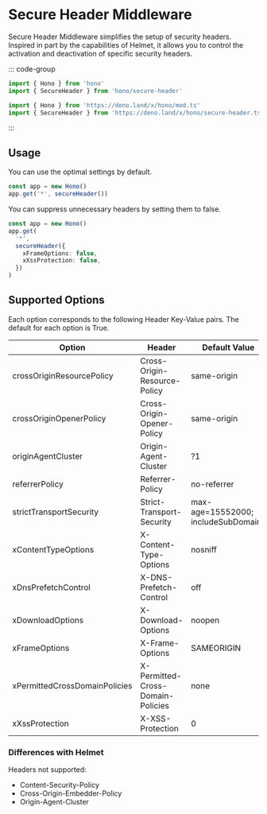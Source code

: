 # Secure Header Middleware

Secure Header Middleware simplifies the setup of security headers. Inspired in part by the capabilities of Helmet, it allows you to control the activation and deactivation of specific security headers.

::: code-group

```ts [npm]
import { Hono } from 'hono'
import { SecureHeader } from 'hono/secure-header'
```

```ts [Deno]
import { Hono } from 'https://deno.land/x/hono/mod.ts'
import { SecureHeader } from 'https://deno.land/x/hono/secure-header.ts'
```

:::

## Usage

You can use the optimal settings by default.

```ts
const app = new Hono()
app.get('*', secureHeader())
```

You can suppress unnecessary headers by setting them to false.

```ts
const app = new Hono()
app.get(
  '*',
  secureHeader({
    xFrameOptions: false,
    xXssProtection: false,
  })
)
```


## Supported Options
Each option corresponds to the following Header Key-Value pairs. The default for each option is True.


| Option                        | Header                            | Default Value                                      |
| ---------------------------------- | -------------------------------------- | -------------------------------------------------- |
| crossOriginResourcePolicy          | Cross-Origin-Resource-Policy           | same-origin                                        |
| crossOriginOpenerPolicy            | Cross-Origin-Opener-Policy             | same-origin                                        |
| originAgentCluster            | Origin-Agent-Cluster             | ?1                                        |
| referrerPolicy                     | Referrer-Policy                        | no-referrer                                        |
| strictTransportSecurity            | Strict-Transport-Security              | max-age=15552000; includeSubDomains                |
| xContentTypeOptions                | X-Content-Type-Options                | nosniff                                            |
| xDnsPrefetchControl                | X-DNS-Prefetch-Control                 | off                                                |
| xDownloadOptions                   | X-Download-Options                     | noopen                                             |
| xFrameOptions                      | X-Frame-Options                        | SAMEORIGIN                                         |
| xPermittedCrossDomainPolicies      | X-Permitted-Cross-Domain-Policies      | none                                               |
| xXssProtection                     | X-XSS-Protection                       | 0                                                  |

### Differences with Helmet
Headers not supported:

- Content-Security-Policy
- Cross-Origin-Embedder-Policy
- Origin-Agent-Cluster